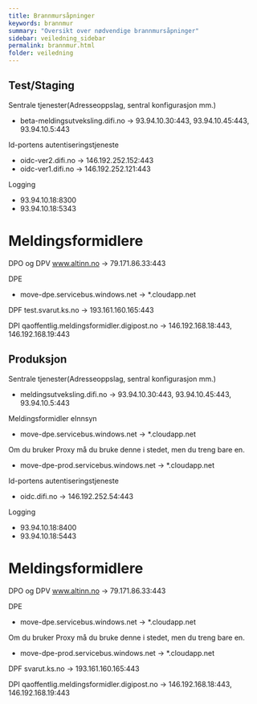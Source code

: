 ```yaml
---
title: Brannmursåpninger
keywords: brannmur
summary: "Oversikt over nødvendige brannmursåpninger"
sidebar: veiledning_sidebar
permalink: brannmur.html
folder: veiledning
---
```



## Test/Staging

Sentrale tjenester(Adresseoppslag, sentral konfigurasjon mm.) 
+ beta-meldingsutveksling.difi.no -> 93.94.10.30:443, 93.94.10.45:443, 93.94.10.5:443

Id-portens autentiseringstjeneste 
+ oidc-ver2.difi.no -> 146.192.252.152:443
+ oidc-ver1.difi.no -> 146.192.252.121:443

Logging 
+ 93.94.10.18:8300
+ 93.94.10.18:5343

# Meldingsformidlere

DPO og DPV
www.altinn.no -> 79.171.86.33:443

DPE 
+ move-dpe.servicebus.windows.net -> *.cloudapp.net

DPF
test.svarut.ks.no -> 193.161.160.165:443

DPI
qaoffentlig.meldingsformidler.digipost.no -> 146.192.168.18:443, 146.192.168.19:443



## Produksjon

Sentrale tjenester(Adresseoppslag, sentral konfigurasjon mm.) 
+ meldingsutveksling.difi.no -> 93.94.10.30:443, 93.94.10.45:443, 93.94.10.5:443

Meldingsformidler eInnsyn
+ move-dpe.servicebus.windows.net -> *.cloudapp.net

Om du bruker Proxy må du bruke denne i stedet, men du treng bare en.
+ move-dpe-prod.servicebus.windows.net -> *.cloudapp.net

Id-portens autentiseringstjeneste 
+ oidc.difi.no -> 146.192.252.54:443

Logging 
+ 93.94.10.18:8400
+ 93.94.10.18:5443

# Meldingsformidlere

DPO og DPV
www.altinn.no -> 79.171.86.33:443

DPE 
+ move-dpe.servicebus.windows.net -> *.cloudapp.net

Om du bruker Proxy må du bruke denne i stedet, men du treng bare en.
+ move-dpe-prod.servicebus.windows.net -> *.cloudapp.net

DPF
svarut.ks.no -> 193.161.160.165:443

DPI
qaoffentlig.meldingsformidler.digipost.no -> 146.192.168.18:443, 146.192.168.19:443

